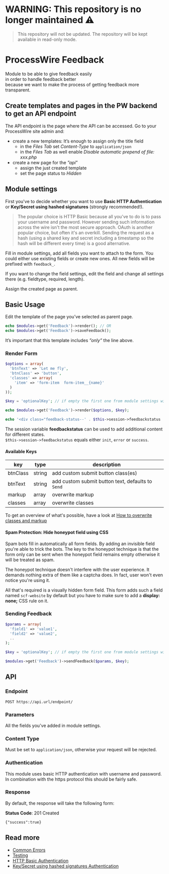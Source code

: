 # WARNING: This repository is no longer maintained :warning:

> This repository will not be updated. The repository will be kept available in read-only mode.

# ProcessWire Feedback

Module to be able to give feedback easily  
in order to handle feedback better  
because we want to make the process of getting feedback more transparent.

## Create templates and pages in the PW backend to get an API endpoint

The API endpoint is the page where the API can be accessed. Go to your ProcessWire site admin and:

- create a new templates: It’s enough to assign only the title field
    - in the *Files Tab* set *Content-Type* to `application/json`
    - in the *Files Tab* as well enable *Disable automatic prepend of file: xxx.php*
- create a new page for the *”api*”
    -  assign the just created template
    -  set the page status to *Hidden* 

## Module settings

First you've to decide whether you want to use **Basic HTTP Authentication** or **Key/Secret using hashed signatures** (strongly recommended!).

> The popular choice is HTTP Basic because all you've to do is to pass your username and password.
> However sending such information across the wire isn't the most secure approach.
> OAuth is another popular choice, but often it's an overkill.
> Sending the request as a hash (using a shared key and secret including a timestamp so the hash will be different every time) is a good alternative.

Fill in module settings, add all fields you want to attach to the form. You could either use existing fields or create new ones. All new fields will be prefixed with `feedback_`.

If you want to change the field settings, edit the field and change all settings there (e.g. fieldtype, required, length).

Assign the created page as parent.

## Basic Usage

Edit the template of the page you’ve selected as parent page. 

```php
echo $modules->get('Feedback')->render(); // OR
echo $modules->get('Feedback')->saveFeedback(); 
```

It’s important that this template includes *”only”* the line above.

### Render Form

```php
$options = array(
  'btnText' => 'Let me fly',
  'btnClass' => 'button',
  'classes' => array(
    'item' => 'form-item  form-item__{name}'
  )
));

$key = 'optionalKey'; // if empty the first one from module settings will be taken

echo $modules->get('Feedback')->render($options, $key); 

echo '<div class="feedback-status--' . $this->session->feedbackstatus . '"></div>';
```

The session variable **feedbackstatus** can be used to add additional content for different states.  
`$this->session->feedbackstatus` equals either `init`, `error` or `success`.

#### Available Keys

| key                | type    | description                                                |
| ---                | ----    | -----------                                                |
| btnClass           | string  | add custom submit button class(es)                         |
| btnText            | string  | add custom submit button text, defaults to `Send`          |
| markup             | array   | overwrite markup                                           |
| classes            | array   | overwrite classes                                          |

To get an overview of what's possible, have a look at [How to overwrite classes and markup][1]

#### Spam Protection: Hide honeypot field using CSS

Spam bots fill in automatically all form fields. By adding an invisible field you're able to trick the bots. The key to the honeypot technique is that the form only can be sent when the honeypot field remains empty otherwise it will be treated as spam.

The honeypot technique doesn't interfere with the user experience. It demands nothing extra of them like a captcha does. In fact, user won't even notice you're using it.

All that's required is a visually hidden form field. This form adds such a field named `scf-website` by default but you have to make sure to add a **display: none;** CSS rule on it.

### Sending Feedback

```php
$params = array(
  'field1' => 'value1',
  'field2' => 'value2',
  ..
);

$key = 'optionalKey'; // if empty the first one from module settings will be taken

$modules->get('Feedback')->sendFeedback($params, $key);
```

## API

### Endpoint

```
POST https://api.url/endpoint/
```

### Parameters

All the fields you've added in module settings.

### Content Type

Must be set to `application/json`, otherwise your request will be rejected.

### Authentication

This module uses basic HTTP authentication with username and password. In combination with the https protocol this should be fairly safe.

### Response

By default, the response will take the following form:

**Status Code**: 201 Created

```
{"success":true}
```

## Read more

- [Common Errors][2]
- [Testing][3]
- [HTTP Basic Authentication][4]
- [Key/Secret using hashed signatures Authentication][5]

[1]: https://github.com/justb3a/processwire-simplecontactform/blob/master/doc/overwrite-classes-and-markup.md 'How to overwrite classes and markup'
[2]: doc/errors.md      "Common Errors"
[3]: doc/testing.md     "Testing"
[4]: doc/httpauth.md    "HTTP Basic Authentication"
[5]: doc/hashedauth.md  "Key/Secret using hashed signatures Authentication"


